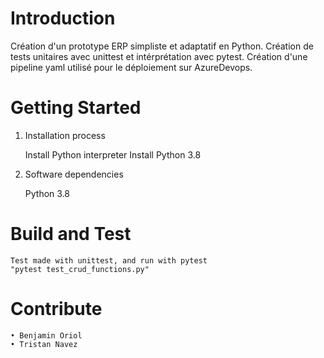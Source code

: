 # Introduction 
Création d'un prototype ERP simpliste et adaptatif en Python.
Création de tests unitaires avec unittest et intérprétation avec pytest.
Création d'une pipeline yaml utilisé pour le déploiement sur AzureDevops.

# Getting Started

1.	Installation process

    Install Python interpreter
    Install Python 3.8

2.	Software dependencies

    Python 3.8

# Build and Test
    Test made with unittest, and run with pytest 
    "pytest test_crud_functions.py"

# Contribute
    • Benjamin Oriol 
    • Tristan Navez

